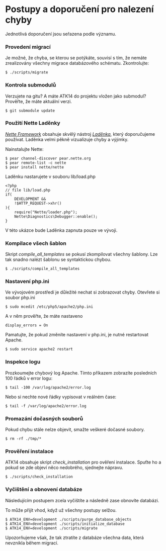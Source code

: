 Postupy a doporučení pro nalezení chyby
=======================================

Jednotlivá doporučení jsou seřazena podle významu.

### Provedení migrací

Je možné, že chyba, se kterou se potýkáte, souvisí s tím, že nemáte zrealizovány všechny migrace databázového schématu. Zkontrolujte:

	$ ./scripts/migrate

### Kontrola submodulů

Verzujete na gitu? A máte ATK14 do projektu vložen jako submodul? Prověřte, že máte aktuální verzi.

	$ git submodule update

### Použití Nette Laděnky

[_Nette Framework_](http://www.nette.org/) obsahuje skvělý nástroj [_Laděnka_](http://doc.nette.org/cs/debugging), který doporučujeme používat. Laděnka velmi pěkně vizualizuje chyby a výjimky.

Nainstalujte Nette:

	$ pear channel-discover pear.nette.org
	$ pear remote-list -c nette
	$ pear install nette/nette

Laděnku nastarujete v souboru lib/load.php

	<?php
	// file lib/load.php
	if(
		DEVELOPMENT &&
		!$HTTP_REQUEST->xhr()
	){
		require("Nette/loader.php");
		Nette\Diagnostics\Debugger::enable();
	}

V této ukázce bude Laděnka zapnuta pouze ve vývoji.

### Kompilace všech šablon

Skript _compile\_all\_templates_ se pokusí zkompilovat všechny šablony. Lze tak snadno nalézt šablonu se syntaktickou chybou.

	$ ./scripts/compile_all_templates

### Nastavení php.ini

Ve vývojovém prostředí je důležité nechat si zobrazovat chyby. Otevřete si soubor php.ini

	$ sudo mcedit /etc/php5/apache2/php.ini

A v něm prověřte, že máte nastaveno 

	display_errors = On

Pamatujte, že pokud změníte nastavení v php.ini, je nutné restartovat Apache.

	$ sudo service apache2 restart

### Inspekce logu

Prozkoumejte chybový log Apache. Tímto příkazem zobrazíte posledních 100 řádků v error logu:

	$ tail -100 /var/log/apache2/error.log

Nebo si nechte nové řádky vypisovat v reálném čase:

	$ tail -f /var/log/apache2/error.log

### Promazání dočasných souborů

Pokud chybu stále nelze objevit, smažte veškeré dočasné soubory.

	$ rm -rf ./tmp/*

### Prověření instalace

ATK14 obsahuje skript _check\_installation_ pro ověření instalace. Spuťte ho a pokud se zde objeví něco nedobrého, sjednejte nápravu.

	$ ./scripts/check_installation

### Vyčištění a obnovení databáze

Následujícím postupem zcela vyčištíte a následně zase obnovíte databázi.

To může přijít vhod, když už všechny postupy selžou.

	$ ATK14_ENV=development ./scripts/purge_database_objects
	$ ATK14_ENV=development ./scripts/initialize_database
	$ ATK14_ENV=development ./scripts/migrate

Upozorňujeme však, že tak ztratíte z databáze všechna data, která nevznikla během migrací.
